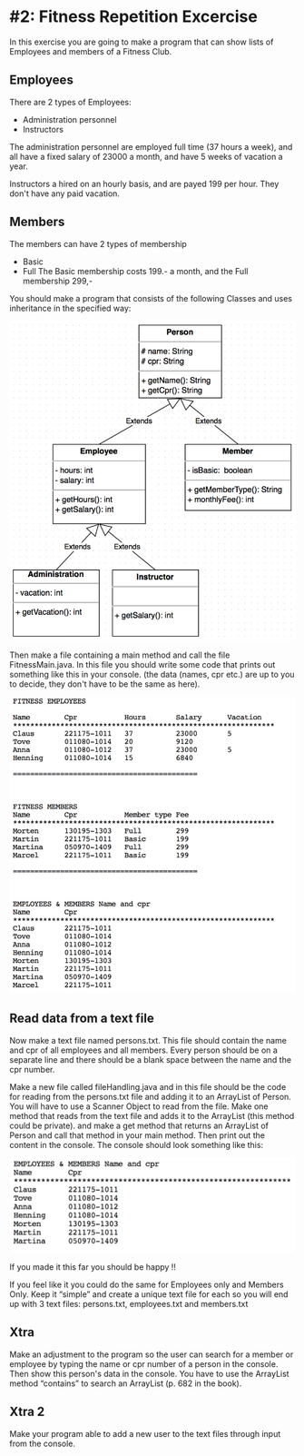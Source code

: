 # #2: Fitness Repetition Excercise 
In this exercise you are going to make a program that can show lists of Employees and members of a Fitness Club.
## Employees
There are 2 types of Employees:
* Administration personnel
* Instructors    

The administration personnel are employed full time (37 hours a week), and all have a fixed salary of 23000 a month,  and have 5 weeks of vacation a year.    

Instructors a hired on an hourly basis, and are payed 199 per hour. They don't have any paid vacation.

## Members
The members can have 2 types of membership
* Basic
* Full
The Basic membership costs 199.-  a month, and the Full membership 299,- 

You should make a program that consists of the following Classes and uses inheritance in the specified way: 

![Fitness Class Diagram](/img/classdiagram.png)




Then make a file containing a main method and call the file FitnessMain.java.
In this file you should write some code that prints out something like this in your console.
(the data (names, cpr etc.) are up to you to decide, they don't have to be the same as here).

![Console Output](/img/consoleoutput1.png)



## Read data from a text file
Now make a text file named persons.txt. This file should contain the name and cpr of all employees and all members. Every person should be on a separate line and there should be a blank space between the name and the cpr number.

Make a new file called fileHandling.java and in this file should be the code for reading from the persons.txt file and adding it to an ArrayList of Person. You will have to use a Scanner Object to read from the file.
Make one method that reads from the text file and adds it to the ArrayList (this method could be private). and make a get method that returns an ArrayList of Person and call that method in your main method. Then print out the content in the console.
The console should look something like this:

![Console Output](/img/consoleoutput2.png)

If you made it this far you should be happy !!

If you feel like it you could do the same for Employees only and Members Only. Keep it “simple” and create a unique text file for each so you will end up with 3 text files: persons.txt, employees.txt and members.txt

## Xtra
Make an adjustment to the program so the user can search for a member or employee by typing the name or cpr number of a person in the console. Then show this person's data in the console.
You have to use the ArrayList method “contains” to search an ArrayList (p. 682 in the book).

## Xtra 2
Make your program able to add a new user to the text files through input from the console.
 


